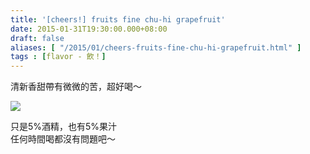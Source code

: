 ```yaml
---
title: '[cheers!] fruits fine chu-hi grapefruit'
date: 2015-01-31T19:30:00.000+08:00
draft: false
aliases: [ "/2015/01/cheers-fruits-fine-chu-hi-grapefruit.html" ]
tags : [flavor - 飲！]
---
```


清新香甜帶有微微的苦，超好喝～  

![](/images/chuhigrapefruit.jpg)

只是5%酒精，也有5%果汁  
任何時間喝都沒有問題吧～
